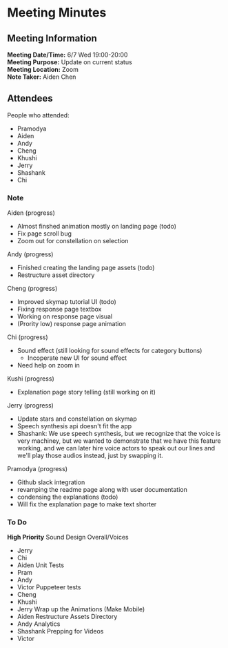 # Meeting Minutes

## Meeting Information

**Meeting Date/Time:** 6/7 Wed 19:00-20:00 <br>
**Meeting Purpose:** Update on current status <br>
**Meeting Location:** Zoom <br>
**Note Taker:** Aiden Chen <br>

## Attendees

People who attended:

- Pramodya
- Aiden
- Andy
- Cheng
- Khushi
- Jerry
- Shashank
- Chi

### Note

Aiden
(progress)

- Almost finshed animation mostly on landing page
  (todo)
- Fix page scroll bug
- Zoom out for constellation on selection

Andy
(progress)

- Finished creating the landing page assets
  (todo)
- Restructure asset directory

Cheng
(progress)

- Improved skymap tutorial UI
  (todo)
- Fixing response page textbox
- Working on response page visual
- (Prority low) response page animation

Chi
(progress)

- Sound effect (still looking for sound effects for category buttons)
  - Incoperate new UI for sound effect
- Need help on zoom in

Kushi
(progress)

- Explanation page story telling (still working on it)

Jerry
(progress)

- Update stars and constellation on skymap
- Speech synthesis api doesn't fit the app
- Shashank: We use speech synthesis, but we recognize that the voice is very machiney, but we wanted to demonstrate that we have this feature working, and we can later hire voice actors to speak out our lines and we'll play those audios instead, just by swapping it.

Pramodya
(progress)

- Github slack integration
- revamping the readme page along with user documentation
- condensing the explanations
  (todo)
- Will fix the explanation page to make text shorter

### To Do

**High Priority**
Sound Design Overall/Voices

- Jerry
- Chi
- Aiden
  Unit Tests
- Pram
- Andy
- Victor
  Puppeteer tests
- Cheng
- Khushi
- Jerry
  Wrap up the Animations (Make Mobile)
- Aiden
  Restructure Assets Directory
- Andy
  Analytics
- Shashank
  Prepping for Videos
- Victor
